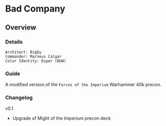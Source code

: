 # Bad Company
## Overview
### Details
```
Architect: Bigby
Commander: Marneus Calgar
Color Identity: Esper (BUW)
```

### Guide
A modified version of the `Forces of the Imperium` Warhammer 40k precon.

### Changelog
v0.1
- Upgrade of Might of the Imperium precon deck